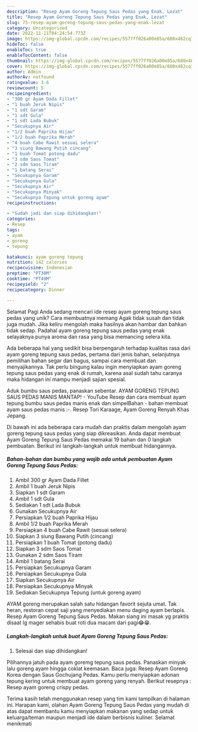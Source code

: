 ```yaml
---
description: "Resep Ayam Goreng Tepung Saus Pedas yang Enak, Lezat"
title: "Resep Ayam Goreng Tepung Saus Pedas yang Enak, Lezat"
slug: 75-resep-ayam-goreng-tepung-saus-pedas-yang-enak-lezat
category: Uncategorized
date: 2022-11-11T04:24:54.773Z
image: https://img-global.cpcdn.com/recipes/5577ff026a00e85a/680x482cq70/ayam-goreng-tepung-saus-pedas-foto-resep-utama.jpg
hideToc: false
enableToc: true
enableTocContent: false
thumbnail: https://img-global.cpcdn.com/recipes/5577ff026a00e85a/680x482cq70/ayam-goreng-tepung-saus-pedas-foto-resep-utama.jpg
cover: https://img-global.cpcdn.com/recipes/5577ff026a00e85a/680x482cq70/ayam-goreng-tepung-saus-pedas-foto-resep-utama.jpg
author: Admin
authorAv: notfound
ratingvalue: 3.6
reviewcount: 5
recipeingredient:
- "300 gr Ayam Dada Fillet"
- "1 buah Jeruk Nipis"
- "1 sdt Garam"
- "1 sdt Gula"
- "1 sdt Lada Bubuk"
- "Secukupnya Air"
- "1/2 buah Paprika Hijau"
- "1/2 buah Paprika Merah"
- "4 buah Cabe Rawit sesuai selera"
- "3 siung Bawang Putih cincang"
- "1 buah Tomat potong dadu"
- "3 sdm Saos Tomat"
- "2 sdm Saos Tiram"
- "1 batang Serai"
- "Secukupnya Garam"
- "Secukupnya Gula"
- "Secukupnya Air"
- "Secukupnya Minyak"
- "Secukupnya Tepung untuk goreng ayam"
recipeinstructions:

- "Sudah jadi dan siap dihidangkan!"
categories:
- Resep
tags:
- ayam
- goreng
- tepung

katakunci: ayam goreng tepung 
nutrition: 142 calories
recipecuisine: Indonesian
preptime: "PT30M"
cooktime: "PT49M"
recipeyield: "2"
recipecategory: Dinner

---
```



Selamat Pagi Anda sedang mencari ide resep ayam goreng tepung saus pedas yang unik? Cara membuatnya memang Agak tidak susah dan tidak juga mudah. Jika keliru mengolah maka hasilnya akan hambar dan bahkan tidak sedap. Padahal ayam goreng tepung saus pedas yang enak selayaknya punya aroma dan rasa yang bisa memancing selera kita.


Ada beberapa hal yang sedikit bisa berpengaruh terhadap kualitas rasa dari ayam goreng tepung saus pedas, pertama dari jenis bahan, selanjutnya pemilihan bahan segar dan bagus, sampai cara membuat dan menyajikannya. Tak perlu bingung kalau ingin menyiapkan ayam goreng tepung saus pedas yang enak di rumah, karena asal sudah tahu caranya maka hidangan ini mampu menjadi sajian spesial.

Aduk bumbu saus pedas, panaskan sebentar. AYAM GORENG TEPUNG SAUS PEDAS MANIS MANTAP! - YouTube Resep dan cara membuat ayam tepung bumbu saus pedas manis enak dan simpelBahan - bahan membuat ayam saus pedas manis :-. Resep Tori Karaage, Ayam Goreng Renyah Khas Jepang.


Di bawah ini ada beberapa cara mudah dan praktis dalam mengolah ayam goreng tepung saus pedas yang siap dikreasikan. Anda dapat membuat Ayam Goreng Tepung Saus Pedas memakai 19 bahan dan 0 langkah pembuatan. Berikut ini langkah-langkah untuk membuat hidangannya.

<!--inarticleads1-->

##### Bahan-bahan dan bumbu yang wajib ada untuk pembuatan Ayam Goreng Tepung Saus Pedas:

1. Ambil 300 gr Ayam Dada Fillet
1. Ambil 1 buah Jeruk Nipis
1. Siapkan 1 sdt Garam
1. Ambil 1 sdt Gula
1. Sediakan 1 sdt Lada Bubuk
1. Gunakan Secukupnya Air
1. Persiapkan 1/2 buah Paprika Hijau
1. Ambil 1/2 buah Paprika Merah
1. Persiapkan 4 buah Cabe Rawit (sesuai selera)
1. Siapkan 3 siung Bawang Putih (cincang)
1. Persiapkan 1 buah Tomat (potong dadu)
1. Siapkan 3 sdm Saos Tomat
1. Gunakan 2 sdm Saos Tiram
1. Ambil 1 batang Serai
1. Persiapkan Secukupnya Garam
1. Persiapkan Secukupnya Gula
1. Siapkan Secukupnya Air
1. Persiapkan Secukupnya Minyak
1. Sediakan Secukupnya Tepung (untuk goreng ayam)


AYAM goreng merupakan salah satu hidangan favorit sejuta umat. Tak heran, restoran cepat saji yang menyediakan menu daging ayam berlapis. Resep Ayam Goreng Tepung Saus Pedas. Makan siang ini masak yg praktis disaat lg mager sehabis buat roti dua macam dari pagi😂😁. 

<!--inarticleads2-->

##### Langkah-langkah untuk buat Ayam Goreng Tepung Saus Pedas:


1. Selesai dan siap dihidangkan!

Pilihannya jatuh pada ayam goremg tepung saus pedas. Panaskan minyak lalu goreng ayam hingga coklat keemasan. Baca juga: Resep Ayam Goreng Korea dengan Saus Gochujang Pedas. Kamu perlu menyiapkan adonan tepung kering untuk membuat ayam goreng yang renyah. Berikut resepnya : Resep ayam goreng crispy pedas. 

Terima kasih telah menggunakan resep yang tim kami tampilkan di halaman ini. Harapan kami, olahan Ayam Goreng Tepung Saus Pedas yang mudah di atas dapat membantu kamu menyiapkan makanan yang sedap untuk keluarga/teman maupun menjadi ide dalam berbisnis kuliner. Selamat menikmati
